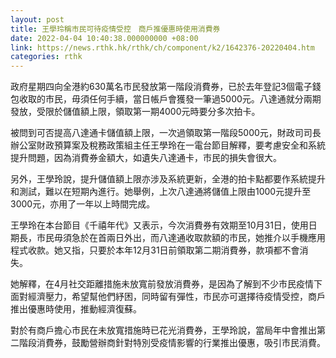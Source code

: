 ```yaml
---
layout: post
title: 王學玲稱市民可待疫情受控　商戶推優惠時使用消費券
date: 2022-04-04 10:40:38.000000000 +08:00
link: https://news.rthk.hk/rthk/ch/component/k2/1642376-20220404.htm
categories: rthk
---
```


政府星期四向全港約630萬名市民發放第一階段消費券，已於去年登記3個電子錢包收取的市民，毋須任何手續，當日帳戶會獲發一筆過5000元。八達通就分兩期發放，受限於儲值額上限，領取第一期4000元時要分多次拍卡。

被問到可否提高八達通卡儲值額上限，一次過領取第一階段5000元，財政司司長辦公室財政預算案及稅務政策組主任王學玲在一電台節目解釋，要考慮安全和系統提升問題，因為消費券金額大，如遺失八達通卡，市民的損失會很大。

另外，王學玲說，提升儲值額上限亦涉及系統更新，全港的拍卡點都要作系統提升和測試，難以在短期內進行。她舉例，上次八達通將儲值上限由1000元提升至3000元，亦用了一年以上時間完成。

王學玲在本台節目《千禧年代》又表示，今次消費券有效期至10月31日，使用日期長，市民毋須急於在首兩日外出，而八達通收取款額的市民，她推介以手機應用程式收款。她又指，只要於本年12月31日前領取第二期消費券，款項都不會消失。

她解釋，在4月社交距離措施未放寬前發放消費券，是因為了解到不少市民疫情下面對經濟壓力，希望幫他們紓困，同時留有彈性，市民亦可選擇待疫情受控，商戶推出優惠時使用，推動經濟復蘇。

對於有商戶擔心市民在未放寬措施時已花光消費券，王學玲說，當局年中會推出第二階段消費券，鼓勵營辦商針對特別受疫情影響的行業推出優惠，吸引市民消費。
